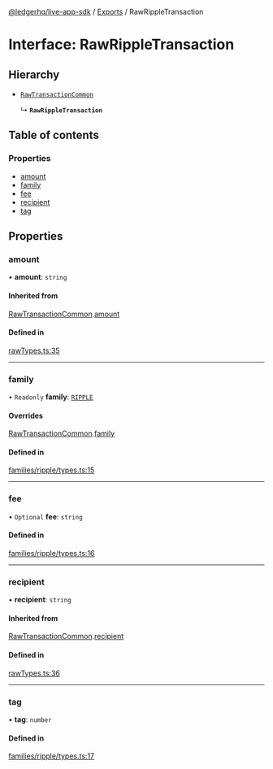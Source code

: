 [@ledgerhq/live-app-sdk](../README.md) / [Exports](../modules.md) / RawRippleTransaction

# Interface: RawRippleTransaction

## Hierarchy

- [`RawTransactionCommon`](RawTransactionCommon.md)

  ↳ **`RawRippleTransaction`**

## Table of contents

### Properties

- [amount](RawRippleTransaction.md#amount)
- [family](RawRippleTransaction.md#family)
- [fee](RawRippleTransaction.md#fee)
- [recipient](RawRippleTransaction.md#recipient)
- [tag](RawRippleTransaction.md#tag)

## Properties

### amount

• **amount**: `string`

#### Inherited from

[RawTransactionCommon](RawTransactionCommon.md).[amount](RawTransactionCommon.md#amount)

#### Defined in

[rawTypes.ts:35](https://github.com/LedgerHQ/live-app-sdk/blob/1d8d8d5/src/rawTypes.ts#L35)

___

### family

• `Readonly` **family**: [`RIPPLE`](../enums/FAMILIES.md#ripple)

#### Overrides

[RawTransactionCommon](RawTransactionCommon.md).[family](RawTransactionCommon.md#family)

#### Defined in

[families/ripple/types.ts:15](https://github.com/LedgerHQ/live-app-sdk/blob/1d8d8d5/src/families/ripple/types.ts#L15)

___

### fee

• `Optional` **fee**: `string`

#### Defined in

[families/ripple/types.ts:16](https://github.com/LedgerHQ/live-app-sdk/blob/1d8d8d5/src/families/ripple/types.ts#L16)

___

### recipient

• **recipient**: `string`

#### Inherited from

[RawTransactionCommon](RawTransactionCommon.md).[recipient](RawTransactionCommon.md#recipient)

#### Defined in

[rawTypes.ts:36](https://github.com/LedgerHQ/live-app-sdk/blob/1d8d8d5/src/rawTypes.ts#L36)

___

### tag

• **tag**: `number`

#### Defined in

[families/ripple/types.ts:17](https://github.com/LedgerHQ/live-app-sdk/blob/1d8d8d5/src/families/ripple/types.ts#L17)
